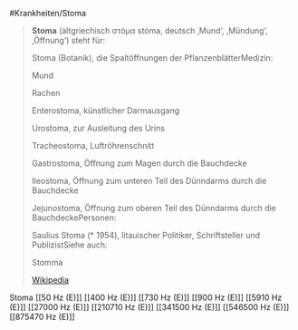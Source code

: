 #Krankheiten/Stoma

> **Stoma** (altgriechisch στόμα stóma, deutsch ‚Mund‘, ‚Mündung‘, ‚Öffnung‘) steht für:
>
> 
>
> Stoma (Botanik), die Spaltöffnungen der PflanzenblätterMedizin:
>
> 
>
> Mund
>
> Rachen
>
> Enterostoma, künstlicher Darmausgang
>
> Urostoma, zur Ausleitung des Urins
>
> Tracheostoma, Luftröhrenschnitt
>
> Gastrostoma, Öffnung zum Magen durch die Bauchdecke
>
> Ileostoma, Öffnung zum unteren Teil des Dünndarms durch die Bauchdecke
>
> Jejunostoma, Öffnung zum oberen Teil des Dünndarms durch die BauchdeckePersonen:
>
> 
>
> Saulius Stoma (* 1954), litauischer Politiker, Schriftsteller und PublizistSiehe auch:
>
> 
>
> Stomma
>
> [Wikipedia](https://de.wikipedia.org/wiki/Stoma)

Stoma
[[50 Hz (E)]]
[[400 Hz (E)]]
[[730 Hz (E)]]
[[900 Hz (E)]]
[[5910 Hz (E)]]
[[27000 Hz (E)]]
[[210710 Hz (E)]]
[[341500 Hz (E)]]
[[546500 Hz (E)]]
[[875470 Hz (E)]]